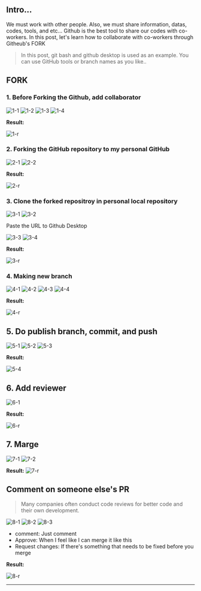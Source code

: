 ## Intro...
We must work with other people. Also, we must share information, datas, codes, tools, and etc... Github is the best tool to share our codes with co-workers. In this post, let's learn how to collaborate with co-workers through Githeub's FORK

> In this post, git bash and github desktop is used as an example. You can use GitHub tools or branch names as you like..

## FORK
### 1. **Before Forking the Github, add collaborator**

![1-1](https://github.com/jinscodes/Blog_nextJS/assets/87598134/98cebe86-e3db-4f56-a70c-d0a8cf1e17af)
![1-2](https://github.com/jinscodes/Blog_nextJS/assets/87598134/2d8bbf28-bf7d-4a93-81fc-5148eaf3d85d)
![1-3](https://github.com/jinscodes/Blog_nextJS/assets/87598134/32714d3a-042e-4080-9f97-9978e8aee78e)
![1-4](https://github.com/jinscodes/Blog_nextJS/assets/87598134/be209622-8f7c-46cf-a10c-47a49e5cd61e)

**Result:**

![1-r](https://github.com/jinscodes/Blog_nextJS/assets/87598134/6da7c094-0adc-4824-8ea0-0655d53f8399)

### 2. **Forking the GitHub repository to my personal GitHub**
![2-1](https://github.com/jinscodes/Blog_nextJS/assets/87598134/a4f32879-270e-4cac-b4a1-4e1b3eb690c5)
![2-2](https://github.com/jinscodes/Blog_nextJS/assets/87598134/e4d6364e-9cbe-4d2a-a67b-d86bc3050a49)

**Result:**

![2-r](https://github.com/jinscodes/Blog_nextJS/assets/87598134/b5f0bb19-ee94-402d-ba9b-18ca0a165791)

### 3. **Clone the forked repositroy in personal local repository**
![3-1](https://github.com/jinscodes/Blog_nextJS/assets/87598134/365c9798-5801-4b5e-bf66-ea0382a4712d)
![3-2](https://github.com/jinscodes/Blog_nextJS/assets/87598134/4a097121-bf2b-4b2f-9ceb-eb1ee871e246)

Paste the URL to Github Desktop

![3-3](https://github.com/jinscodes/Blog_nextJS/assets/87598134/a9ab0e2a-9e0e-4887-bb9d-3a2c2c53384d)
![3-4](https://github.com/jinscodes/Blog_nextJS/assets/87598134/e2812a53-72cd-4090-950a-6606d174dae9)

**Result:**

![3-r](https://github.com/jinscodes/Blog_nextJS/assets/87598134/51e8f1e9-fbfc-4441-b320-3c6558c0b70e)

### 4. Making new branch
![4-1](https://github.com/jinscodes/Blog_nextJS/assets/87598134/4adc393f-c447-433f-8cd8-892d4d7519c0)
![4-2](https://github.com/jinscodes/Blog_nextJS/assets/87598134/5a86d716-6be1-4362-9b59-6466b7da0aab)
![4-3](https://github.com/jinscodes/Blog_nextJS/assets/87598134/be5a3946-30dc-4be7-811b-e192a99281cf)
![4-4](https://github.com/jinscodes/Blog_nextJS/assets/87598134/e9c543b3-a156-4626-8bea-62191785ea38)

**Result:**

![4-r](https://github.com/jinscodes/Blog_nextJS/assets/87598134/b8d1f063-1217-4c4e-b92e-80dae443738f)

## 5. Do publish branch, commit, and push

![5-1](https://github.com/jinscodes/Blog_nextJS/assets/87598134/ebece2a0-02e8-475c-82c3-9a788690a8c8)
![5-2](https://github.com/jinscodes/Blog_nextJS/assets/87598134/38e9cc40-b845-4a60-a534-f05d1b15a0a0)
![5-3](https://github.com/jinscodes/Blog_nextJS/assets/87598134/14bdfa00-8c0e-422c-93ce-38ae9f705e73)

**Result:**

![5-4](https://github.com/jinscodes/Blog_nextJS/assets/87598134/24ca5a24-8e94-437b-8df3-90ecb08dc0a7)

## 6. Add reviewer 

![6-1](https://github.com/jinscodes/Blog_nextJS/assets/87598134/a6a5931c-0cb0-4c08-b0a4-5fcb6610bce5)

**Result:**

![6-r](https://github.com/jinscodes/Blog_nextJS/assets/87598134/48c7a7e8-9cc5-4f0a-aa98-f85527ea98ed)

## 7. Marge

![7-1](https://github.com/jinscodes/Blog_nextJS/assets/87598134/392eff8e-24b9-4fe2-81de-dc77d6c56d0e)
![7-2](https://github.com/jinscodes/Blog_nextJS/assets/87598134/5e9789cb-05d6-4b14-b634-c4408b648b01)

**Result:**
![7-r](https://github.com/jinscodes/Blog_nextJS/assets/87598134/899ad71c-6f5a-4075-9d66-898a283b1b94)

## Comment on someone else's PR
> Many companies often conduct code reviews for better code and their own development.

![8-1](https://github.com/jinscodes/Blog_nextJS/assets/87598134/a3d0cb10-2b48-4665-98ca-143aab038b0f)
![8-2](https://github.com/jinscodes/Blog_nextJS/assets/87598134/a654a86f-f4ec-4a6a-bbbe-b3e5e8045512)
![8-3](https://github.com/jinscodes/Blog_nextJS/assets/87598134/9872cba2-589c-4a70-bb53-c7ea0a669241)

- comment: Just comment
- Approve: When I feel like I can merge it like this
- Request changes: If there's something that needs to be fixed before you merge

**Result:**

![8-r](https://github.com/jinscodes/Blog_nextJS/assets/87598134/67115fa5-ee7c-4fed-9b4d-07509ff3fff1)

---

